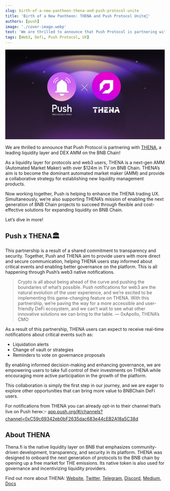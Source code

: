 ```yaml
---
slug: birth-of-a-new-pantheon-thena-and-push-protocol-unite
title: 'Birth of a New Pantheon: THENA and Push Protocol Unite💜'
authors: [push]
image: './cover-image.webp'
text: 'We are thrilled to announce that Push Protocol is partnering with THENA, a leading liquidity layer and DEX AMM on the BNB Chain!'
tags: [Web3, Defi, Push Protocol, UX]
---
```


![Cover image of Birth of a New Pantheon: THENA and Push Protocol Unite💜](./cover-image.webp)

<!--truncate-->

We are thrilled to announce that Push Protocol is partnering with [THENA](https://thena.fi/), a leading liquidity layer and DEX AMM on the BNB Chain!

As a liquidity layer for protocols and web3 users, THENA is a next-gen AMM (Automated Market Maker) with over $124m in TV on BNB Chain. THENA’s aim is to become the dominant automated market maker (AMM) and provide a collaborative strategy for establishing new liquidity management products.

Now working together, Push is helping to enhance the THENA trading UX. Simultaneously, we’re also supporting THENA’s mission of enabling the next generation of BNB Chain projects to succeed through flexible and cost-effective solutions for expanding liquidity on BNB Chain.

Let’s dive in more!

## Push x THENA🏛️

This partnership is a result of a shared commitment to transparency and security. Together, Push and THENA aim to provide users with more direct and secure communication, helping THENA users stay informed about critical events and enabling better governance on the platform. This is all happening through Push’s web3 native notifications.

<blockquote>Crypto is all about being ahead of the curve and pushing the boundaries of what’s possible. Push notifications for web3 are the natural evolution of the user experience, and we’re excited to be implementing this game-changing feature on THENA. With this partnership, we’re paving the way for a more accessible and user-friendly DeFi ecosystem, and we can’t wait to see what other innovative solutions we can bring to the table. — 0xApollo, THENA’s CMO</blockquote>

As a result of this partnership, THENA users can expect to receive real-time notifications about critical events such as:

- Liquidation alerts
- Change of vault or strategies
- Reminders to vote on governance proposals

By enabling informed decision-making and enhancing governance, we are empowering users to take full control of their investments on THENA while encouraging more active participation in the growth of the platform.

This collaboration is simply the first step in our journey, and we are eager to explore other opportunities that can bring more value to BNBChain DeFi users.

For notifications from THENA you can already opt-in to their channel that’s live on Push here👉 [app.push.org/#/channels?channel=0xC59c69342eb0bF2635dac683e44cEB2A18a5C38d](https://app.push.org/#/channels?channel=0xC59c69342eb0bF2635dac683e44cEB2A18a5C38d)

## About THENA

Thena.fi is the native liquidity layer on BNB that emphasizes community-driven development, transparency, and security in its platform. THENA was designed to onboard the next generation of protocols to the BNB chain by opening up a free market for THE emissions. Its native token is also used for governance and incentivizing liquidity providers.

Find out more about THENA: [Website](https://thena.fi/), [Twitter](https://twitter.com/ThenaFi_), [Telegram](https://t.me/+Lr-8OJpzxBo4Yjg0), [Discord](https://discord.com/invite/thena), [Medium](https://medium.com/@ThenaFi), [Docs](https://thena.gitbook.io/thena/)
